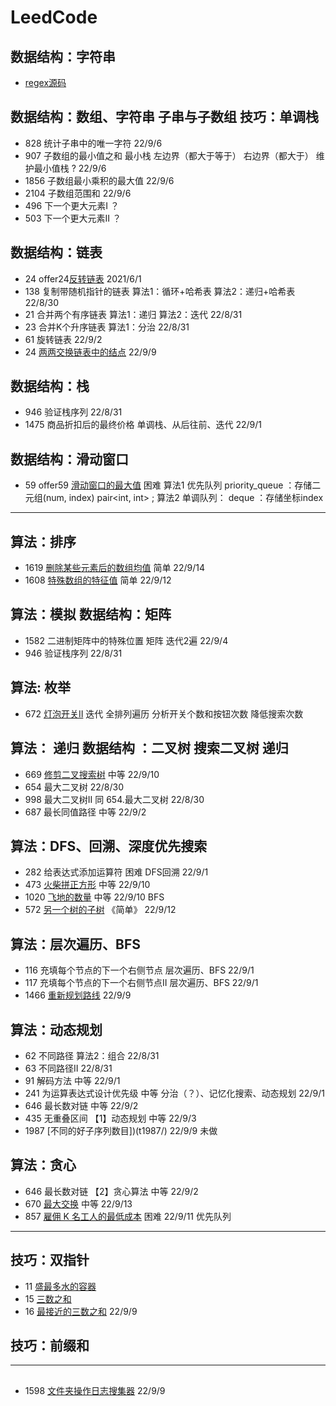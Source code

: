 # LeedCode

## 数据结构：字符串
*   [regex源码](regex/Solution.hpp)

## 数据结构：数组、字符串 子串与子数组   技巧：单调栈
*  828 统计子串中的唯一字符        22/9/6
*  907 子数组的最小值之和  最小栈 左边界（都大于等于） 右边界（都大于）  维护最小值栈 ? 22/9/6
* 1856 子数组最小乘积的最大值 22/9/6
* 2104 子数组范围和 22/9/6
*  496 下一个更大元素I  ？
*  503 下一个更大元素II ？

## 数据结构：链表
*  24 offer24[反转链表](offer024/Solution.h)  2021/6/1
* 138 复制带随机指针的链表    算法1：循环+哈希表 算法2：递归+哈希表 22/8/30
*  21 合并两个有序链表        算法1：递归   算法2：迭代     22/8/31
*  23 合并K个升序链表         算法1：分治  22/8/31
*  61 旋转链表              22/9/2
*  24 [两两交换链表中的结点](/t24/Solution.hpp)    22/9/9

## 数据结构：栈
*  946 验证栈序列   22/8/31
* 1475 商品折扣后的最终价格  单调栈、从后往前、迭代 22/9/1

## 数据结构：滑动窗口
* 59 offer59 [滑动窗口的最大值](offer59/Solution.hpp) 困难  算法1 优先队列 priority_queue ：存储二元组(num, index)  pair<int, int> ; 算法2 单调队列： deque<int> ：存储坐标index

---
## 算法：排序
* 1619 [删除某些元素后的数组均值](t1619/Solution.hpp) 简单 22/9/14
* 1608 [特殊数组的特征值](t1608/Solution.hpp) 简单 22/9/12

## 算法：模拟  数据结构：矩阵
* 1582 二进制矩阵中的特殊位置   矩阵 迭代2遍  22/9/4
*  946 验证栈序列   22/8/31

## 算法: 枚举
* 672 [灯泡开关II](t672/Solution.hpp)  迭代 全排列遍历 分析开关个数和按钮次数 降低搜索次数

## 算法： 递归   数据结构 ：二叉树 搜索二叉树 递归
* 669 [修剪二叉搜索树](t669/Solution.hpp)  中等  22/9/10
* 654 最大二叉树        22/8/30
* 998 最大二叉树II  同 654.最大二叉树    22/8/30
* 687 最长同值路径    中等 22/9/2

## 算法：DFS、回溯、深度优先搜索
*  282 给表达式添加运算符 困难 DFS回溯 22/9/1
*  473 [火柴拼正方形](t473/Solution.hpp) 中等 22/9/10
* 1020 [飞地的数量](t1020/Solution.hpp) 中等 22/9/10 BFS
*  572 [另一个树的子树](t572/Solution.hpp) 《简单》 22/9/12


## 算法：层次遍历、BFS
*  116 充填每个节点的下一个右侧节点 层次遍历、BFS     22/9/1
*  117 充填每个节点的下一个右侧节点II 层次遍历、BFS      22/9/1
* 1466 [重新规划路线](t1466/Solution.hpp)  22/9/9

## 算法：动态规划
*   62 不同路径   算法2：组合 22/8/31
*   63 不同路径II     22/8/31
*   91 解码方法   中等  22/9/1
*  241 为运算表达式设计优先级  中等 分治（？）、记忆化搜索、动态规划  22/9/1
*  646 最长数对链       中等      22/9/2
*  435 无重叠区间       【1】动态规划   中等        22/9/3
* 1987 [不同的好子序列数目])(t1987/) 22/9/9  未做

## 算法：贪心
* 646 最长数对链       【2】贪心算法   中等   22/9/2
* 670 [最大交换](t670/Solution.hpp)  中等   22/9/13
* 857 [雇佣 K 名工人的最低成本](t857/Solution.hpp) 困难 22/9/11  优先队列

---

## 技巧：双指针
*  11 [盛最多水的容器](t11/Solution.h)
*  15 [三数之和](t15/Solution.h)
*  16 [最接近的三数之和](t16/Solution.hpp) 22/9/9

## 技巧：前缀和


---
## 
* 1598 [文件夹操作日志搜集器](t1598/Solution.hpp)  22/9/9




